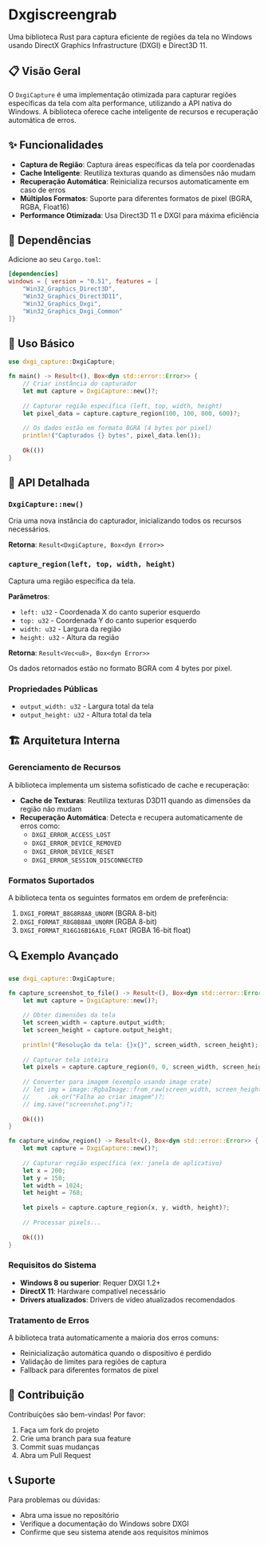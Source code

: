 # Dxgiscreengrab

Uma biblioteca Rust para captura eficiente de regiões da tela no Windows usando DirectX Graphics Infrastructure (DXGI) e Direct3D 11.

## 📋 Visão Geral

O `DxgiCapture` é uma implementação otimizada para capturar regiões específicas da tela com alta performance, utilizando a API nativa do Windows. A biblioteca oferece cache inteligente de recursos e recuperação automática de erros.

## ✨ Funcionalidades

- **Captura de Região**: Captura áreas específicas da tela por coordenadas
- **Cache Inteligente**: Reutiliza texturas quando as dimensões não mudam
- **Recuperação Automática**: Reinicializa recursos automaticamente em caso de erros
- **Múltiplos Formatos**: Suporte para diferentes formatos de pixel (BGRA, RGBA, Float16)
- **Performance Otimizada**: Usa Direct3D 11 e DXGI para máxima eficiência

## 🔧 Dependências

Adicione ao seu `Cargo.toml`:

```toml
[dependencies]
windows = { version = "0.51", features = [
    "Win32_Graphics_Direct3D",
    "Win32_Graphics_Direct3D11", 
    "Win32_Graphics_Dxgi",
    "Win32_Graphics_Dxgi_Common"
]}
```

## 🚀 Uso Básico

```rust
use dxgi_capture::DxgiCapture;

fn main() -> Result<(), Box<dyn std::error::Error>> {
    // Criar instância do capturador
    let mut capture = DxgiCapture::new()?;
    
    // Capturar região específica (left, top, width, height)
    let pixel_data = capture.capture_region(100, 100, 800, 600)?;
    
    // Os dados estão em formato BGRA (4 bytes por pixel)
    println!("Capturados {} bytes", pixel_data.len());
    
    Ok(())
}
```

## 📖 API Detalhada

### `DxgiCapture::new()`

Cria uma nova instância do capturador, inicializando todos os recursos necessários.

**Retorna**: `Result<DxgiCapture, Box<dyn Error>>`

### `capture_region(left, top, width, height)`

Captura uma região específica da tela.

**Parâmetros**:
- `left: u32` - Coordenada X do canto superior esquerdo
- `top: u32` - Coordenada Y do canto superior esquerdo  
- `width: u32` - Largura da região
- `height: u32` - Altura da região

**Retorna**: `Result<Vec<u8>, Box<dyn Error>>`

Os dados retornados estão no formato BGRA com 4 bytes por pixel.

### Propriedades Públicas

- `output_width: u32` - Largura total da tela
- `output_height: u32` - Altura total da tela

## 🏗️ Arquitetura Interna

### Gerenciamento de Recursos

A biblioteca implementa um sistema sofisticado de cache e recuperação:

- **Cache de Texturas**: Reutiliza texturas D3D11 quando as dimensões da região não mudam
- **Recuperação Automática**: Detecta e recupera automaticamente de erros como:
  - `DXGI_ERROR_ACCESS_LOST`
  - `DXGI_ERROR_DEVICE_REMOVED`
  - `DXGI_ERROR_DEVICE_RESET`
  - `DXGI_ERROR_SESSION_DISCONNECTED`

### Formatos Suportados

A biblioteca tenta os seguintes formatos em ordem de preferência:

1. `DXGI_FORMAT_B8G8R8A8_UNORM` (BGRA 8-bit)
2. `DXGI_FORMAT_R8G8B8A8_UNORM` (RGBA 8-bit)  
3. `DXGI_FORMAT_R16G16B16A16_FLOAT` (RGBA 16-bit float)

## 🔍 Exemplo Avançado

```rust
use dxgi_capture::DxgiCapture;

fn capture_screenshot_to_file() -> Result<(), Box<dyn std::error::Error>> {
    let mut capture = DxgiCapture::new()?;
    
    // Obter dimensões da tela
    let screen_width = capture.output_width;
    let screen_height = capture.output_height;
    
    println!("Resolução da tela: {}x{}", screen_width, screen_height);
    
    // Capturar tela inteira
    let pixels = capture.capture_region(0, 0, screen_width, screen_height)?;
    
    // Converter para imagem (exemplo usando image crate)
    // let img = image::RgbaImage::from_raw(screen_width, screen_height, pixels)
    //     .ok_or("Falha ao criar imagem")?;
    // img.save("screenshot.png")?;
    
    Ok(())
}

fn capture_window_region() -> Result<(), Box<dyn std::error::Error>> {
    let mut capture = DxgiCapture::new()?;
    
    // Capturar região específica (ex: janela de aplicativo)
    let x = 200;
    let y = 150; 
    let width = 1024;
    let height = 768;
    
    let pixels = capture.capture_region(x, y, width, height)?;
    
    // Processar pixels...
    
    Ok(())
}
```

### Requisitos do Sistema

- **Windows 8 ou superior**: Requer DXGI 1.2+
- **DirectX 11**: Hardware compatível necessário
- **Drivers atualizados**: Drivers de vídeo atualizados recomendados

### Tratamento de Erros

A biblioteca trata automaticamente a maioria dos erros comuns:

- Reinicialização automática quando o dispositivo é perdido
- Validação de limites para regiões de captura
- Fallback para diferentes formatos de pixel

## 🤝 Contribuição

Contribuições são bem-vindas! Por favor:

1. Faça um fork do projeto
2. Crie uma branch para sua feature
3. Commit suas mudanças
4. Abra um Pull Request

## 📞 Suporte

Para problemas ou dúvidas:

- Abra uma issue no repositório
- Verifique a documentação do Windows sobre DXGI
- Confirme que seu sistema atende aos requisitos mínimos
